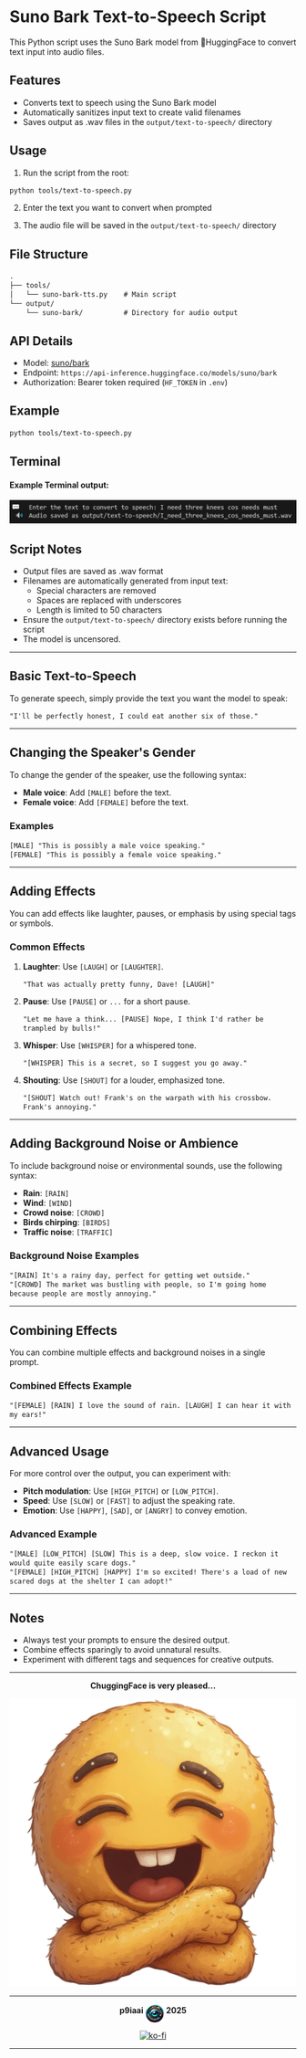 # Suno Bark Text-to-Speech Script

This Python script uses the Suno Bark model from 🤗HuggingFace to convert text input into audio files.

## Features

- Converts text to speech using the Suno Bark model
- Automatically sanitizes input text to create valid filenames
- Saves output as .wav files in the `output/text-to-speech/` directory

## Usage

1. Run the script from the root:

```bash
python tools/text-to-speech.py
```

2. Enter the text you want to convert when prompted

3. The audio file will be saved in the `output/text-to-speech/` directory

## File Structure

```text
.
├── tools/
│   └── suno-bark-tts.py    # Main script
└── output/
    └── suno-bark/          # Directory for audio output
```

## API Details

- Model: [suno/bark](https://huggingface.co/suno/bark)
- Endpoint: `https://api-inference.huggingface.co/models/suno/bark`
- Authorization: Bearer token required (`HF_TOKEN` in `.env`)

## Example

```bash
python tools/text-to-speech.py
```

## Terminal

#### Example Terminal output:

<img src = ".assets/text_to_speech_terminal.PNG" />

## Script Notes

- Output files are saved as .wav format
- Filenames are automatically generated from input text:
  - Special characters are removed
  - Spaces are replaced with underscores
  - Length is limited to 50 characters
- Ensure the `output/text-to-speech/` directory exists before running the script
- The model is uncensored.

---

## Basic Text-to-Speech

To generate speech, simply provide the text you want the model to speak:

```plaintext
"I'll be perfectly honest, I could eat another six of those."
```

---

## Changing the Speaker's Gender

To change the gender of the speaker, use the following syntax:

- **Male voice**: Add `[MALE]` before the text.
- **Female voice**: Add `[FEMALE]` before the text.

### Examples

```plaintext
[MALE] "This is possibly a male voice speaking."
[FEMALE] "This is possibly a female voice speaking."
```

---

## Adding Effects

You can add effects like laughter, pauses, or emphasis by using special tags or symbols.

### Common Effects

1. **Laughter**: Use `[LAUGH]` or `[LAUGHTER]`.

   ```plaintext
   "That was actually pretty funny, Dave! [LAUGH]"
   ```

2. **Pause**: Use `[PAUSE]` or `...` for a short pause.

   ```plaintext
   "Let me have a think... [PAUSE] Nope, I think I'd rather be trampled by bulls!"
   ```

3. **Whisper**: Use `[WHISPER]` for a whispered tone.

   ```plaintext
   "[WHISPER] This is a secret, so I suggest you go away."
   ```

4. **Shouting**: Use `[SHOUT]` for a louder, emphasized tone.

   ```plaintext
   "[SHOUT] Watch out! Frank's on the warpath with his crossbow. Frank's annoying."
   ```

---

## Adding Background Noise or Ambience

To include background noise or environmental sounds, use the following syntax:

- **Rain**: `[RAIN]`
- **Wind**: `[WIND]`
- **Crowd noise**: `[CROWD]`
- **Birds chirping**: `[BIRDS]`
- **Traffic noise**: `[TRAFFIC]`

### Background Noise Examples

```plaintext
"[RAIN] It's a rainy day, perfect for getting wet outside."
"[CROWD] The market was bustling with people, so I'm going home because people are mostly annoying."
```

---

## Combining Effects

You can combine multiple effects and background noises in a single prompt.

### Combined Effects Example

```plaintext
"[FEMALE] [RAIN] I love the sound of rain. [LAUGH] I can hear it with my ears!"
```

---

## Advanced Usage

For more control over the output, you can experiment with:

- **Pitch modulation**: Use `[HIGH_PITCH]` or `[LOW_PITCH]`.
- **Speed**: Use `[SLOW]` or `[FAST]` to adjust the speaking rate.
- **Emotion**: Use `[HAPPY]`, `[SAD]`, or `[ANGRY]` to convey emotion.

### Advanced Example

```plaintext
"[MALE] [LOW_PITCH] [SLOW] This is a deep, slow voice. I reckon it would quite easily scare dogs."
"[FEMALE] [HIGH_PITCH] [HAPPY] I'm so excited! There's a load of new scared dogs at the shelter I can adopt!"
```

---

## Notes

- Always test your prompts to ensure the desired output.
- Combine effects sparingly to avoid unnatural results.
- Experiment with different tags and sequences for creative outputs.

---

<div align="center">

**ChuggingFace is very pleased...**

<img src=".assets/chuggingface_toolkit.png" width="512" alt="ChuggingFace">

---

**p9iaai** <img src=".assets/p9iaai.png" width="32" align="middle"> **2025**

[![ko-fi](https://ko-fi.com/img/githubbutton_sm.svg)](https://ko-fi.com/p9iaai)

---

</div>
